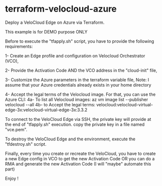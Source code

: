 # terraform-velocloud-azure

Deploy a VeloCloud Edge on Azure via Terraform.

This example is for DEMO purpose ONLY

Before to execute the "tfapply.sh" script, you have to provide the following requirements:

1- Create an Edge profile and configuration on Velocloud Orchestrator (VCO),

2- Provide the Activation Code AND the VCO address in the "cloud-init" file,

3- Customize the Azure parameters in the terraform variable file, Note: I assume that your Azure credentials already exists in your home directory

4- Accept the legal terms of the Velocloud image. For that, you can use the Azure CLI:
4a- To list all Velocloud images: az vm image list --publisher velocloud --all
4b- to Accept the legal terms: velocloud:velocloud-virtual-edge-3x:velocloud-virtual-edge-3x:3.3.2

To connect to the VeloCloud Edge via SSH, the private key will provide at the end of "tfapply.sh" execution. copy the private key in a file named "vce.pem".

To destroy the VeloCloud Edge and the environment, execute the "tfdestroy.sh" script.

Finally, every time you create or recreate the VeloCloud, you have to create a new Edge config in VCO to get the new Activation Code OR you can do a RMA and generate the new Activation Code (I will "maybe" automate this part)

Enjoy !
